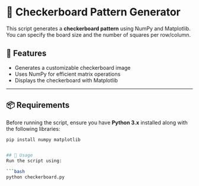 # 🏁 Checkerboard Pattern Generator

This script generates a **checkerboard pattern** using NumPy and Matplotlib. You can specify the board size and the number of squares per row/column.

## 🚀 Features
- Generates a customizable checkerboard image
- Uses NumPy for efficient matrix operations
- Displays the checkerboard with Matplotlib

---

## 📦 Requirements
Before running the script, ensure you have **Python 3.x** installed along with the following libraries:

```bash
pip install numpy matplotlib


## 📜 Usage
Run the script using:

```bash
python checkerboard.py
